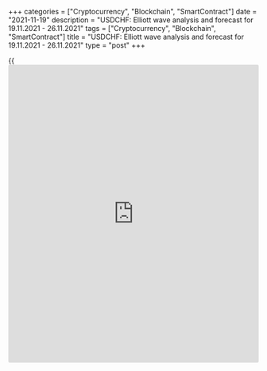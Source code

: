 +++
categories = ["Cryptocurrency", "Blockchain", "SmartContract"]
date = "2021-11-19"
description = "USDCHF: Elliott wave analysis and forecast for 19.11.2021 - 26.11.2021"
tags = ["Cryptocurrency", "Blockchain", "SmartContract"]
title = "USDCHF: Elliott wave analysis and forecast for 19.11.2021 - 26.11.2021"
type = "post"
+++

{{<iframe id="large-banner" src="https://www.bounty.group/#slide=24.0" width="100%" height="600" scrolling="no" style="border: 0px solid rgb(216, 221, 230); border-radius: 3px;">}}

2021-11-19

2021-11-19

USDCHF: Elliott wave analysis and forecast for 19.11.2021 –
26.11.2021Alex Geuta

 **Main scenario:** consider long positions from corrections above the
level of 0.9098 with a target of 0.9432 – 0.9506.

 **Alternative scenario:** breakout and consolidation below the level of
0.9098 will allow the pair to continue declining to the levels of 0.9016
– 0.8924.

 **Analysis:** a descending first wave of larger degree (1) of 5 is
presumably formed on the [daily](https://www.fintecher.org/2020/03/03/forex-trading-daily-strategy/) chart. A correction continues developing
as the second wave (2) of 5, with waves A of (2) and В of (2) formed and
wave С of (2) forming inside. The third wave of smaller degree iii of C
is formed, and a local correction has finished developing as the fourth
wave iv of C on the H4 chart. The fifth wave v of C has presumably
started forming on the H1 chart, with wave (i) of v completed as part of
it. If the presumption is correct, the pair will continue to rise to the
levels of 0.9432 – 0.9506 once correction (ii) of v is completed. The
level of 0.9098 is critical in this scenario. Its breakout will allow
the pair to continue falling to the levels of 0.9016 – 0.8924.

* * *

* * *

## Price chart of USDCHF in real time mode

The content of this article reflects the author’s opinion and does not
necessarily reflect the official position of LiteForex. The material
published on this page is provided for informational purposes only and
should not be considered as the provision of investment advice for the
purposes of Directive 2004/39/EC.

Rate this article:

{{value}}

( {{count}} {{title}} )